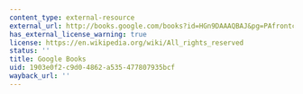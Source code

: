 ```yaml
---
content_type: external-resource
external_url: http://books.google.com/books?id=HGn9DAAAQBAJ&pg=PAfrontcover
has_external_license_warning: true
license: https://en.wikipedia.org/wiki/All_rights_reserved
status: ''
title: Google Books
uid: 1903e0f2-c9d0-4862-a535-477807935bcf
wayback_url: ''
---
```

